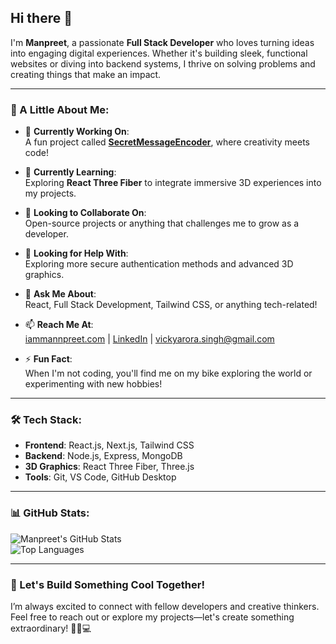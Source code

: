## Hi there 👋  

I'm **Manpreet**, a passionate **Full Stack Developer** who loves turning ideas into engaging digital experiences. Whether it's building sleek, functional websites or diving into backend systems, I thrive on solving problems and creating things that make an impact.  

---

### 🌟 A Little About Me:
- 🔭 **Currently Working On**:  
  A fun project called [**SecretMessageEncoder**]([https://github.com/...](https://github.com/iammannpreet/SecretMessageEncoder)), where creativity meets code!  

- 🌱 **Currently Learning**:  
  Exploring **React Three Fiber** to integrate immersive 3D experiences into my projects.

- 👯 **Looking to Collaborate On**:  
  Open-source projects or anything that challenges me to grow as a developer.

- 🤔 **Looking for Help With**:  
  Exploring more secure authentication methods and advanced 3D graphics.

- 💬 **Ask Me About**:  
  React, Full Stack Development, Tailwind CSS, or anything tech-related!

- 📫 **Reach Me At**:  
  [iammannpreet.com](https://iammannpreet.com) | [LinkedIn](https://linkedin.com/in/manpreet) | vickyarora.singh@gmail.com  

- ⚡ **Fun Fact**:  
  When I'm not coding, you'll find me on my bike exploring the world or experimenting with new hobbies!

---

### 🛠️ Tech Stack:
- **Frontend**: React.js, Next.js, Tailwind CSS  
- **Backend**: Node.js, Express, MongoDB  
- **3D Graphics**: React Three Fiber, Three.js  
- **Tools**: Git, VS Code, GitHub Desktop  

---

### 📊 GitHub Stats:
![Manpreet's GitHub Stats](https://github-readme-stats.vercel.app/api?username=iammannpreet&show_icons=true&theme=tokyonight)  
![Top Languages](https://github-readme-stats.vercel.app/api/top-langs/?username=iammannpreet&layout=compact&theme=tokyonight)  

---

### 🚀 Let's Build Something Cool Together!
I’m always excited to connect with fellow developers and creative thinkers. Feel free to reach out or explore my projects—let's create something extraordinary! 🚴‍♂️💻  
